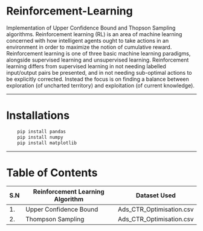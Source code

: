 # Reinforcement-Learning    
Implementation of Upper Confidence Bound and Thopson Sampling algorithms. Reinforcement learning (RL) is an area of machine learning concerned with how intelligent agents ought to take actions in an environment in order to maximize the notion of cumulative reward. Reinforcement learning is one of three basic machine learning paradigms, alongside supervised learning and unsupervised learning.
Reinforcement learning differs from supervised learning in not needing labelled input/output pairs be presented, and in not needing sub-optimal actions to be explicitly corrected. Instead the focus is on finding a balance between exploration (of uncharted territory) and exploitation (of current knowledge).   

___

# Installations 

```python
    pip install pandas
    pip install numpy 
    pip install matplotlib
```   
___

# Table of Contents   

| S.N 	| Reinforcement Learning Algorithm 	| Dataset Used                   	|
|-----	|--------------------------------	|--------------------------------	|
| 1.  	| Upper Confidence Bound                        	| Ads_CTR_Optimisation.csv 	|
| 2.  	| Thompson Sampling                       	| Ads_CTR_Optimisation.csv 	|   

